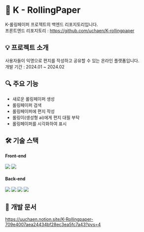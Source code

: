 # 📜 K - RollingPaper
K-롤링페이퍼 프로젝트의 백엔드 리포지토리입니다.<br/>
프론트엔드 리포지토리 : https://github.com/uchaen/K-rollingpaper

## 💡 프로젝트 소개
사용자들이 익명으로 편지를 작성하고 공유할 수 있는 온라인 플랫폼입니다.<br/>
개발 기간 : 2024.01 ~ 2024.02

## 🔍 주요 기능
- 새로운 롤링페이퍼 생성
- 롤링페이퍼 검색
- 롤링페이퍼에 편지 작성
- 롤링이(생성형 ai)에게 편지 대필 부탁
- 롤링페이퍼를 시각화하여 표시

## 🛠️ 기술 스택
#### Front-end
<img src="https://img.shields.io/badge/React-61DAFB?style=for-the-badge&logo=react&logoColor=black"> <img src="https://img.shields.io/badge/Typescript-3178C6?style=for-the-badge&logo=Typescript&logoColor=white"/>

#### Back-end
<img src="https://img.shields.io/badge/Java-007396?style=for-the-badge&logo=Java&logoColor=white"> <img src="https://img.shields.io/badge/Spring boot-6DB33F?style=for-the-badge&logo=Springboot&logoColor=white"/> <img src="https://img.shields.io/badge/mybatis-B03931?style=for-the-badge&logo=mybatis&logoColor=white"/> <img src="https://img.shields.io/badge/MySQL-4479A1?style=for-the-badge&logo=MySQL&logoColor=white"/>

## 📝 개발 문서
https://uuchaen.notion.site/K-Rollingpaper-709e4007aea24434bf28ec3ea5fc7a43?pvs=4